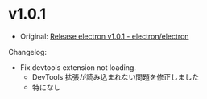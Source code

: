 # v1.0.1

* Original: [Release electron v1.0.1 - electron/electron](https://github.com/electron/electron/releases/tag/v1.0.1)

Changelog:

* Fix devtools extension not loading.
  * DevTools 拡張が読み込まれない問題を修正しました
  * 特になし
